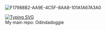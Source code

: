 ![F17988B2-AA9E-4C5F-8AA8-101A1A67A3A0](https://user-images.githubusercontent.com/103867594/177790858-dc89c569-97b1-47f9-8b5f-8e3ae7fc39ff.jpeg)

[![Typing SVG](https://readme-typing-svg.herokuapp.com?color=8326BB&lines=I%E2%80%99m+OdinDaDoggie)](https://git.io/typing-svg)
<br/>
My main repo: <a href="http://github.com/Odindadoggie/Odindadoggie" style="text-decoration:none">Odindadoggie</a>
